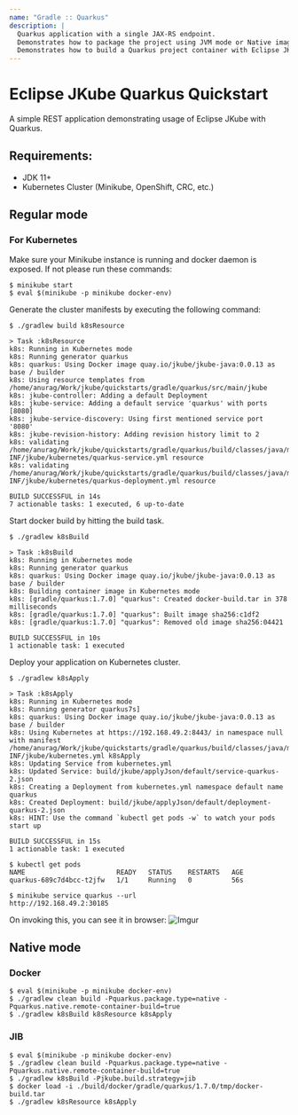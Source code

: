 ```yaml
---
name: "Gradle :: Quarkus"
description: |
  Quarkus application with a single JAX-RS endpoint.
  Demonstrates how to package the project using JVM mode or Native image mode.
  Demonstrates how to build a Quarkus project container with Eclipse JKube's S2I, Docker and JIB build strategies.
---
```

# Eclipse JKube Quarkus Quickstart

A simple REST application demonstrating usage of Eclipse JKube with Quarkus.

## Requirements:

- JDK 11+
- Kubernetes Cluster (Minikube, OpenShift, CRC, etc.)

## Regular mode

### For Kubernetes
Make sure your Minikube instance is running and docker daemon is exposed. If not please run these commands:
```shell
$ minikube start
$ eval $(minikube -p minikube docker-env)
```

Generate the cluster manifests by executing the following command:
```shell
$ ./gradlew build k8sResource

> Task :k8sResource
k8s: Running in Kubernetes mode
k8s: Running generator quarkus
k8s: quarkus: Using Docker image quay.io/jkube/jkube-java:0.0.13 as base / builder
k8s: Using resource templates from /home/anurag/Work/jkube/quickstarts/gradle/quarkus/src/main/jkube
k8s: jkube-controller: Adding a default Deployment
k8s: jkube-service: Adding a default service 'quarkus' with ports [8080]
k8s: jkube-service-discovery: Using first mentioned service port '8080' 
k8s: jkube-revision-history: Adding revision history limit to 2
k8s: validating /home/anurag/Work/jkube/quickstarts/gradle/quarkus/build/classes/java/main/META-INF/jkube/kubernetes/quarkus-service.yml resource
k8s: validating /home/anurag/Work/jkube/quickstarts/gradle/quarkus/build/classes/java/main/META-INF/jkube/kubernetes/quarkus-deployment.yml resource

BUILD SUCCESSFUL in 14s
7 actionable tasks: 1 executed, 6 up-to-date
```

Start docker build  by hitting the build task.
```shell
$ ./gradlew k8sBuild

> Task :k8sBuild
k8s: Running in Kubernetes mode
k8s: Running generator quarkus
k8s: quarkus: Using Docker image quay.io/jkube/jkube-java:0.0.13 as base / builder
k8s: Building container image in Kubernetes mode
k8s: [gradle/quarkus:1.7.0] "quarkus": Created docker-build.tar in 378 milliseconds
k8s: [gradle/quarkus:1.7.0] "quarkus": Built image sha256:c1df2
k8s: [gradle/quarkus:1.7.0] "quarkus": Removed old image sha256:04421

BUILD SUCCESSFUL in 10s
1 actionable task: 1 executed

```

Deploy your application on Kubernetes cluster.
```shell
$ ./gradlew k8sApply

> Task :k8sApply
k8s: Running in Kubernetes mode
k8s: Running generator quarkus7s]
k8s: quarkus: Using Docker image quay.io/jkube/jkube-java:0.0.13 as base / builder
k8s: Using Kubernetes at https://192.168.49.2:8443/ in namespace null with manifest /home/anurag/Work/jkube/quickstarts/gradle/quarkus/build/classes/java/main/META-INF/jkube/kubernetes.yml k8sApply
k8s: Updating Service from kubernetes.yml
k8s: Updated Service: build/jkube/applyJson/default/service-quarkus-2.json
k8s: Creating a Deployment from kubernetes.yml namespace default name quarkus
k8s: Created Deployment: build/jkube/applyJson/default/deployment-quarkus-2.json
k8s: HINT: Use the command `kubectl get pods -w` to watch your pods start up

BUILD SUCCESSFUL in 15s
1 actionable task: 1 executed

$ kubectl get pods                 
NAME                       READY   STATUS    RESTARTS   AGE
quarkus-689c7d4bcc-t2jfw   1/1     Running   0          56s

$ minikube service quarkus --url
http://192.168.49.2:30185
```

On invoking this, you can see it in browser:
![Imgur](https://i.imgur.com/YNCvhuf.png)

## Native mode

### Docker

```shell
$ eval $(minikube -p minikube docker-env)
$ ./gradlew clean build -Pquarkus.package.type=native -Pquarkus.native.remote-container-build=true
$ ./gradlew k8sBuild k8sResource k8sApply
```

### JIB

```shell
$ eval $(minikube -p minikube docker-env)
$ ./gradlew clean build -Pquarkus.package.type=native -Pquarkus.native.remote-container-build=true
$ ./gradlew k8sBuild -Pjkube.build.strategy=jib
$ docker load -i ./build/docker/gradle/quarkus/1.7.0/tmp/docker-build.tar
$ ./gradlew k8sResource k8sApply
```
